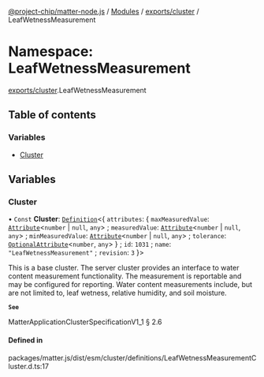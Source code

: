 [@project-chip/matter-node.js](../README.md) / [Modules](../modules.md) / [exports/cluster](exports_cluster.md) / LeafWetnessMeasurement

# Namespace: LeafWetnessMeasurement

[exports/cluster](exports_cluster.md).LeafWetnessMeasurement

## Table of contents

### Variables

- [Cluster](exports_cluster.LeafWetnessMeasurement.md#cluster)

## Variables

### Cluster

• `Const` **Cluster**: [`Definition`](exports_cluster.ClusterFactory.md#definition)\<\{ `attributes`: \{ `maxMeasuredValue`: [`Attribute`](../interfaces/exports_cluster.Attribute.md)\<`number` \| ``null``, `any`\> ; `measuredValue`: [`Attribute`](../interfaces/exports_cluster.Attribute.md)\<`number` \| ``null``, `any`\> ; `minMeasuredValue`: [`Attribute`](../interfaces/exports_cluster.Attribute.md)\<`number` \| ``null``, `any`\> ; `tolerance`: [`OptionalAttribute`](../interfaces/exports_cluster.OptionalAttribute.md)\<`number`, `any`\>  } ; `id`: ``1031`` ; `name`: ``"LeafWetnessMeasurement"`` ; `revision`: ``3``  }\>

This is a base cluster. The server cluster provides an interface to water content measurement functionality. The
measurement is reportable and may be configured for reporting. Water content measurements include, but are not
limited to, leaf wetness, relative humidity, and soil moisture.

**`See`**

MatterApplicationClusterSpecificationV1_1 § 2.6

#### Defined in

packages/matter.js/dist/esm/cluster/definitions/LeafWetnessMeasurementCluster.d.ts:17
